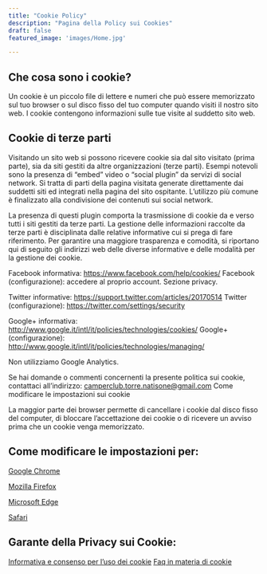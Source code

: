 ```yaml
---
title: "Cookie Policy"
description: "Pagina della Policy sui Cookies"
draft: false
featured_image: 'images/Home.jpg'

---
```



## Che cosa sono i cookie?

Un cookie è un piccolo file di lettere e numeri che può essere memorizzato sul tuo browser o sul disco fisso del tuo computer quando visiti il nostro sito web. I cookie contengono informazioni sulle tue visite al suddetto sito web.

## Cookie di terze parti

Visitando un sito web si possono ricevere cookie sia dal sito visitato (prima parte), sia da siti gestiti da altre organizzazioni (terze parti). Esempi notevoli sono la presenza di “embed” video o “social plugin” da servizi di social network. Si tratta di parti della pagina visitata generate direttamente dai suddetti siti ed integrati nella pagina del sito ospitante. L’utilizzo più comune è finalizzato alla condivisione dei contenuti sui social network.

La presenza di questi plugin comporta la trasmissione di cookie da e verso tutti i siti gestiti da terze parti. La gestione delle informazioni raccolte da terze parti è  disciplinata dalle relative informative cui si prega di fare riferimento. Per garantire una maggiore trasparenza e comodità, si riportano qui di seguito  gli indirizzi web delle diverse informative e delle modalità per la gestione dei cookie.

Facebook informativa: https://www.facebook.com/help/cookies/
Facebook (configurazione): accedere al proprio account. Sezione privacy.

Twitter informative: https://support.twitter.com/articles/20170514
Twitter (configurazione): https://twitter.com/settings/security

Google+ informativa: http://www.google.it/intl/it/policies/technologies/cookies/
Google+ (configurazione): http://www.google.it/intl/it/policies/technologies/managing/

Non utilizziamo Google Analytics.

Se hai domande o commenti concernenti la presente politica sui cookie, contattaci all’indirizzo: camperclub.torre.natisone@gmail.com
Come modificare le impostazioni sui cookie

La maggior parte dei browser permette di cancellare i cookie dal disco fisso del computer, di bloccare l’accettazione dei cookie o di ricevere un avviso prima che un cookie venga memorizzato.

## Come modificare le impostazioni per:

[Google Chrome](http://support.google.com/chrome/answer/95647?hl=it)

[Mozilla Firefox](https://support.mozilla.org/it/kb/Attivare%20e%20disattivare%20i%20cookie)

[Microsoft Edge](https://support.microsoft.com/it-it/microsoft-edge/eliminare-i-cookie-in-microsoft-edge-63947406-40ac-c3b8-57b9-2a946a29ae09)

[Safari](http://support.apple.com/kb/PH5042)

## Garante della Privacy sui Cookie:

[Informativa e consenso per l’uso dei cookie](https://www.garanteprivacy.it/web/guest/home/docweb/-/docweb-display/docweb/3118884)
[Faq in materia di cookie](https://www.garanteprivacy.it/faq/cookie)
